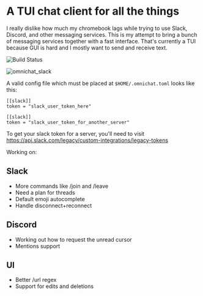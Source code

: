 # A TUI chat client for all the things

I really dislike how much my chromebook lags while trying to use Slack, Discord, and other messaging services. This is my attempt to bring a bunch of messaging services together with a fast interface. That's currently a TUI because GUI is hard and I mostly want to send and receive text.

![Build Status](https://circleci.com/gh/saethlin/omnichat.svg?style=shield&circle-token=:circle-token)

![omnichat_slack](omni_small.png)


A valid config file which must be placed at `$HOME/.omnichat.toml` looks like this:
```
[[slack]]
token = "slack_user_token_here"

[[slack]]
token = "slack_user_token_for_another_server"
```
To get your slack token for a server, you'll need to visit https://api.slack.com/legacy/custom-integrations/legacy-tokens

Working on: 
## Slack
* More commands like /join and /leave 
* Need a plan for threads
* Default emoji autocomplete
* Handle disconnect+reconnect

## Discord
* Working out how to request the unread cursor
* Mentions support

## UI
* Better /url regex
* Support for edits and deletions
